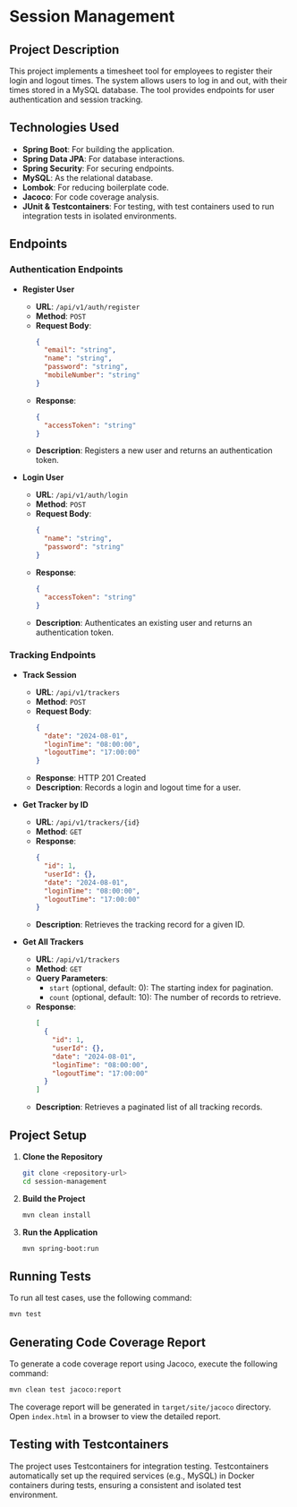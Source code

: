 # Session Management

## Project Description

This project implements a timesheet tool for employees to register their login and logout times. The system allows users to log in and out, with their times stored in a MySQL database. The tool provides endpoints for user authentication and session tracking.

## Technologies Used

- **Spring Boot**: For building the application.
- **Spring Data JPA**: For database interactions.
- **Spring Security**: For securing endpoints.
- **MySQL**: As the relational database.
- **Lombok**: For reducing boilerplate code.
- **Jacoco**: For code coverage analysis.
- **JUnit & Testcontainers**: For testing, with test containers used to run integration tests in isolated environments.

## Endpoints

### Authentication Endpoints

- **Register User**
  - **URL**: `/api/v1/auth/register`
  - **Method**: `POST`
  - **Request Body**:
    ```json
    {
      "email": "string",
      "name": "string",
      "password": "string",
      "mobileNumber": "string"
    }
    ```
  - **Response**:
    ```json
    {
      "accessToken": "string"
    }
    ```
  - **Description**: Registers a new user and returns an authentication token.

- **Login User**
  - **URL**: `/api/v1/auth/login`
  - **Method**: `POST`
  - **Request Body**:
    ```json
    {
      "name": "string",
      "password": "string"
    }
    ```
  - **Response**:
    ```json
    {
      "accessToken": "string"
    }
    ```
  - **Description**: Authenticates an existing user and returns an authentication token.

### Tracking Endpoints

- **Track Session**
  - **URL**: `/api/v1/trackers`
  - **Method**: `POST`
  - **Request Body**:
    ```json
    {
      "date": "2024-08-01",
      "loginTime": "08:00:00",
      "logoutTime": "17:00:00"
    }
    ```
  - **Response**: HTTP 201 Created
  - **Description**: Records a login and logout time for a user.

- **Get Tracker by ID**
  - **URL**: `/api/v1/trackers/{id}`
  - **Method**: `GET`
  - **Response**:
    ```json
    {
      "id": 1,
      "userId": {},
      "date": "2024-08-01",
      "loginTime": "08:00:00",
      "logoutTime": "17:00:00"
    }
    ```
  - **Description**: Retrieves the tracking record for a given ID.

- **Get All Trackers**
  - **URL**: `/api/v1/trackers`
  - **Method**: `GET`
  - **Query Parameters**:
    - `start` (optional, default: 0): The starting index for pagination.
    - `count` (optional, default: 10): The number of records to retrieve.
  - **Response**:
    ```json
    [
      {
        "id": 1,
        "userId": {},
        "date": "2024-08-01",
        "loginTime": "08:00:00",
        "logoutTime": "17:00:00"
      }
    ]
    ```
  - **Description**: Retrieves a paginated list of all tracking records.

## Project Setup

1. **Clone the Repository**
   ```bash
   git clone <repository-url>
   cd session-management
   ```

2. **Build the Project**
   ```bash
   mvn clean install
   ```

3. **Run the Application**
   ```bash
   mvn spring-boot:run
   ```

## Running Tests

To run all test cases, use the following command:

```bash
mvn test
```

## Generating Code Coverage Report

To generate a code coverage report using Jacoco, execute the following command:

```bash
mvn clean test jacoco:report
```

The coverage report will be generated in `target/site/jacoco` directory. Open `index.html` in a browser to view the detailed report.

## Testing with Testcontainers

The project uses Testcontainers for integration testing. Testcontainers automatically set up the required services (e.g., MySQL) in Docker containers during tests, ensuring a consistent and isolated test environment.
